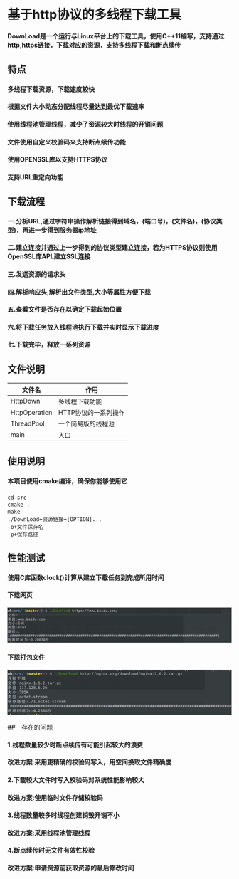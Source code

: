 # 基于http协议的多线程下载工具

#### DownLoad是一个运行与Linux平台上的下载工具，使用C++11编写，支持通过http,https链接，下载对应的资源，支持多线程下载和断点续传

## 特点
#### 多线程下载资源，下载速度较快
#### 根据文件大小动态分配线程尽量达到最优下载速率
#### 使用线程池管理线程，减少了资源较大时线程的开销问题
#### 文件使用自定义校验码来支持断点续传功能
#### 使用OPENSSL库以支持HTTPS协议
#### 支持URL重定向功能

## 下载流程
#### 一.分析URL,通过字符串操作解析链接得到域名，(端口号)，(文件名)，(协议类型)，再进一步得到服务器ip地址
#### 二.建立连接并通过上一步得到的协议类型建立连接，若为HTTPS协议则使用OpenSSL库APL建立SSL连接
#### 三.发送资源的请求头
#### 四.解析响应头,解析出文件类型,大小等属性方便下载
#### 五.查看文件是否存在以确定下载起始位置
#### 六.将下载任务放入线程池执行下载并实时显示下载进度
#### 七.下载完毕，释放一系列资源

## 文件说明
文件名 | 作用
-|-
HttpDown | 多线程下载功能
HttpOperation | HTTP协议的一系列操作
ThreadPool | 一个简易版的线程池
main | 入口

## 使用说明
#### 本项目使用cmake编译，确保你能够使用它
```
cd src
cmake .
make
./DownLoad+资源链接+[OPTION]... 
-o+文件保存名
-p+保存路径 
```

## 性能测试
#### 使用C库函数clock()计算从建立下载任务到完成所用时间

#### 下载网页
![](./image/下载网页.png)

#### 下载打包文件
![](./image/下载文件.png)

##　存在的问题
#### 1.线程数量较少时断点续传有可能引起较大的浪费
#### 改进方案:采用更精确的校验码写入，用空间换取文件精确度

#### 2.下载较大文件时写入校验码对系统性能影响较大
#### 改进方案:使用临时文件存储校验码

#### 3.线程数量较多时线程创建销毁开销不小
#### 改进方案:采用线程池管理线程

#### 4.断点续传时无文件有效性校验
#### 改进方案:申请资源前获取资源的最后修改时间


